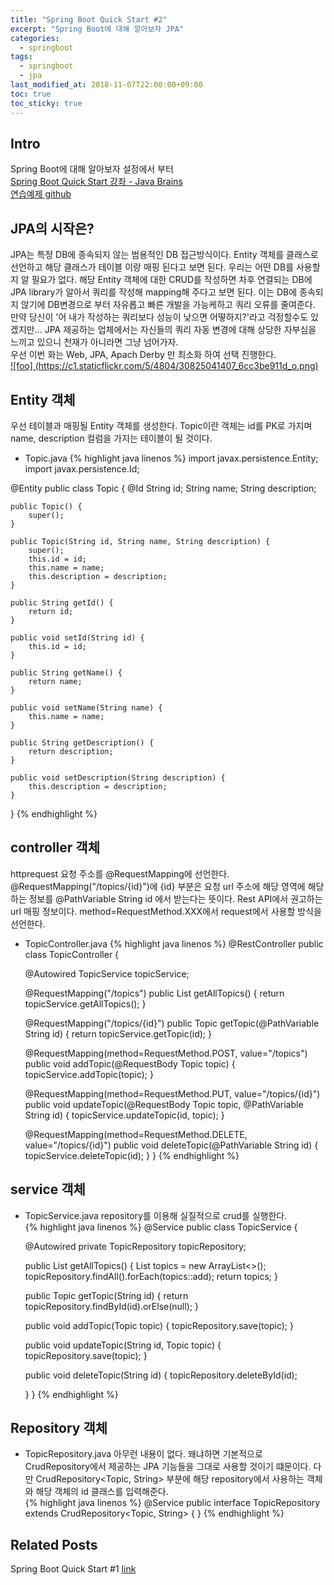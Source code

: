```yaml
---
title: "Spring Boot Quick Start #2"
excerpt: "Spring Boot에 대해 알아보자 JPA"
categories: 
  - springboot
tags: 
  - springboot
  - jpa
last_modified_at: 2018-11-07T22:00:00+09:00
toc: true
toc_sticky: true
---
```


## Intro
Spring Boot에 대해 알아보자 설정에서 부터  
[Spring Boot Quick Start 강좌 - Java Brains](https://javabrains.io/courses/spring_bootquickstart/ "Spring Boot Quick Start 강좌 Link")  
[연습예제 github](https://github.com/moregorenine/study/tree/master/spring-data-jpa "연습예제 github Link")

## JPA의 시작은?
JPA는 특정 DB에 종속되지 않는 범용적인 DB 접근방식이다.
Entity 객체를 클래스로 선언하고 해당 클래스가 테이블 이랑 매핑 된다고 보면 된다. 우리는 어떤 DB를 사용할지 알 필요가 없다. 해당 Entity 객체에 대한 CRUD를 작성하면 차후 연결되는 DB에 JPA library가 알아서 쿼리를 작성해 mapping해 주다고 보면 된다. 이는 DB에 종속되지 않기에 DB변경으로 부터 자유롭고 빠른 개발을 가능케하고 쿼리 오류를 줄여준다. 만약 당신이 '어 내가 작성하는 쿼리보다 성능이 낮으면 어떻하지?'라고 걱정할수도 있겠지만... JPA 제공하는 업체에서는 자신들의 쿼리 자동 변경에 대해 상당한 자부심을 느끼고 있으니 천재가 아니라면 그냥 넘어가자.  
우선 이번 화는 Web, JPA, Apach Derby 만 최소화 하여 선택 진행한다.  
[![foo]
(https://c1.staticflickr.com/5/4804/30825041407_6cc3be911d_o.png)](https://flic.kr/p/NXUoTa)  

## Entity 객체
우선 테이블과 매핑될 Entity 객체를 생성한다. Topic이란 객체는 id를 PK로 가지며 name, description 컬럼을 가지는 테이블이 될 것이다.  
- Topic.java
{% highlight java linenos %}
import javax.persistence.Entity;
import javax.persistence.Id;

@Entity
public class Topic {
	@Id
	String id;
	String name;
	String description;

	public Topic() {
		super();
	}

	public Topic(String id, String name, String description) {
		super();
		this.id = id;
		this.name = name;
		this.description = description;
	}

	public String getId() {
		return id;
	}

	public void setId(String id) {
		this.id = id;
	}

	public String getName() {
		return name;
	}

	public void setName(String name) {
		this.name = name;
	}

	public String getDescription() {
		return description;
	}

	public void setDescription(String description) {
		this.description = description;
	}

}
{% endhighlight %}

## controller 객체
httprequest 요청 주소를 @RequestMapping에 선언한다. @RequestMapping("/topics/{id}")에 {id} 부분은 요청 url 주소에 해당 영역에 해당하는 정보를 @PathVariable String id 에서 받는다는 뜻이다. Rest API에서 권고하는 url 매핑 정보이다. method=RequestMethod.XXX에서 request에서 사용할 방식을 선언한다.  
- TopicController.java
{% highlight java linenos %}
@RestController
public class TopicController {

	@Autowired
	TopicService topicService;

	@RequestMapping("/topics")
	public List<Topic> getAllTopics() {
		return topicService.getAllTopics();
	}
	
	@RequestMapping("/topics/{id}")
	public Topic getTopic(@PathVariable String id) {
		return topicService.getTopic(id);
	}
	
	@RequestMapping(method=RequestMethod.POST, value="/topics")
	public void addTopic(@RequestBody Topic topic) {
		topicService.addTopic(topic);
	}
	
	@RequestMapping(method=RequestMethod.PUT, value="/topics/{id}")
	public void updateTopic(@RequestBody Topic topic, @PathVariable String id) {
		topicService.updateTopic(id, topic);
	}
	
	@RequestMapping(method=RequestMethod.DELETE, value="/topics/{id}")
	public void deleteTopic(@PathVariable String id) {
		topicService.deleteTopic(id);
	}
}
{% endhighlight %}

## service 객체
- TopicService.java
repository를 이용해 실질적으로 crud를 실행한다.  
{% highlight java linenos %}
@Service
public class TopicService {

	@Autowired
	private TopicRepository topicRepository;

	public List<Topic> getAllTopics() {
		List<Topic> topics = new ArrayList<>();
		topicRepository.findAll().forEach(topics::add);
		return topics;
	}

	public Topic getTopic(String id) {
		return topicRepository.findById(id).orElse(null);
	}

	public void addTopic(Topic topic) {
		topicRepository.save(topic);
	}

	public void updateTopic(String id, Topic topic) {
		topicRepository.save(topic);
	}

	public void deleteTopic(String id) {
		topicRepository.deleteById(id);

	}
}
{% endhighlight %}

## Repository 객체
- TopicRepository.java
아무런 내용이 없다. 왜냐하면 기본적으로 CrudRepository에서 제공하는 JPA 기능들을 그대로 사용할 것이기 떄문이다. 다만 CrudRepository<Topic, String> 부분에 해당 repository에서 사용하는 객체와 해당 객체의 id 클래스를 입력해준다.  
{% highlight java linenos %}
@Service
public interface TopicRepository extends CrudRepository<Topic, String> {
}
{% endhighlight %}

## Related Posts
Spring Boot Quick Start #1 [link](https://moregorenine.github.io/springboot/springboot-1/ "Spring Boot Quick Start #1")